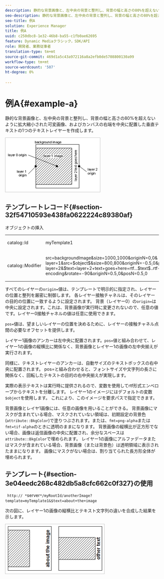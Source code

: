 ```yaml
---
description: 静的な背景画像と、左中央の背景と整列し、背景の幅と高さの80%を超えないように拡大縮小された可変画像、およびカンバスの右端を中央に配置した垂直テキストの1つのテキストレイヤーを作成します。
seo-description: 静的な背景画像と、左中央の背景と整列し、背景の幅と高さの80%を超えないように拡大縮小された可変画像、およびカンバスの右端を中央に配置した垂直テキストの1つのテキストレイヤーを作成します。
seo-title: 例A
solution: Experience Manager
title: 例A
uuid: c250dbc8-1e32-46b8-ba55-c1fb0ae62695
feature: Dynamic Mediaクラシック，SDK/API
role: 開発者、業務従事者
translation-type: tm+mt
source-git-commit: 469d1a5c43a972116a8a2efb0de5708800130a99
workflow-type: tm+mt
source-wordcount: '507'
ht-degree: 0%

---
```



# 例A{#example-a}

静的な背景画像と、左中央の背景と整列し、背景の幅と高さの80%を超えないように拡大縮小された可変画像、およびカンバスの右端を中央に配置した垂直テキストの1つのテキストレイヤーを作成します。

![](assets/examplea.png)

## テンプレートレコード{#section-32f54710593e438fa0622224c89380af}

オブジェクトの挿入

<table id="simpletable_97ECA49445634F59B3F1D100412EFC70"> 
 <tr class="strow"> 
  <td class="stentry"> <p> <span class="codeph"> catalog::Id  </span> </p> </td> 
  <td class="stentry"> <p> <span class="codeph"> myTemplate1  </span> </p> </td> 
 </tr> 
 <tr class="strow"> 
  <td class="stentry"> <p> <span class="codeph"> catalog::Modifier  </span> </p> </td> 
  <td class="stentry"> <p> <span class="codeph"> src=backgroundImage&amp;size=1000,1000&amp;originN=0,0&amp; layer=1&amp;src=$object$&amp;size=800,800&amp;originN=-0.5,0&amp;posN=-0.5,0&amp; layer=2&amp;$text=layer+2+text+goes+here=rtf...$text$..rtf-encoding&amp;rotate=-90&amp;originN=0.5,0&amp;posN=0.5,0  </span> </p> </td> 
 </tr> 
</table>

すべてのレイヤーの`origin=`値は、テンプレートで明示的に指定され、レイヤーの位置と整列を厳密に制御します。 各レイヤー接触チャネルは、そのレイヤーの目的の位置に一致するように設定されます。 背景（レイヤー0）の`origin=`は中央に設定されます。これは、背景画像が実行時に変更されないので、任意の値です。レイヤー0接触チャネルの値は任意に使用できます。

`pos=`値は、望ましいレイヤーの位置を決めるために、レイヤーの接触チャネル点間の必要なオフセットを提供します。

レイヤー1画像のアンカーは左中央に配置されます。`pos=`値と組み合わせて、レイヤー1の画像の縦横比に関係なく、背景画像とレイヤー1の画像の左中央揃えが実行されます。

同様に、テキストレイヤーのアンカーは、自動サイズのテキストボックスの右中央に配置されます。 pos=と組み合わせると、フォントサイズや文字列の長さに関係なく、回転したテキストの目的の右中央揃えが実現します。

実際の表示テキストは実行時に提供されるので、変数を使用してrtf形式エンベロープからテキストを分離します。 レイヤー1のイメージにはデフォルトの変数`$object`を使用します。 これにより、このイメージを要求パスで指定できます。

背景画像とレイヤ1画像には、任意の画像を用いることができる。 背景画像にマスクが含まれている場合、マスクされていない領域は、初期設定の背景色(`attribute::BkgColor`)で塗りつぶされます。または、`fmt=png-alpha`または`fmt=tif-alpha`のときに透明のままになります。 背景画像の縦横比が正方形でない場合、画像は返信画像の中央に配置され、余分なスペースは`attribute::BkgColor`で埋められます。 レイヤー1の画像にアルファデータまたはマスクが含まれている場合、背景画像（または背景色）は透明領域に表示されたままになります。 画像にマスクがない場合は、割り当てられた長方形全体が埋められます。

## テンプレート{#section-3e04eedc268c482db5a8cfc662c0f327}の使用

` http:// *`server`*/myRootId/anotherImage?template=myTemplate1&$text=about+the+image`

次の図に、レイヤー1の画像の縦横比とテキスト文字列の違いを合成した結果を示します。

![](assets/exampleausing.png)

